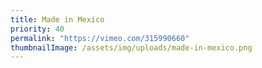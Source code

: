 ```yaml
---
title: Made in Mexico
priority: 40
permalink: "https://vimeo.com/315990660"
thumbnailImage: /assets/img/uploads/made-in-mexico.png
---
```

